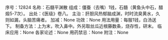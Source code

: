 序号：12824
名称：石髓平渊散
组成：僵蚕（去嘴）1钱，石髓（黄鱼头中石，醋煅5-7次）。
出处：《医级》卷八。
主治：肝胆风热郁脑成渊，时时流臭黄水，久则如漏，头脑苦痛者。
加减：None
功效：None
用法用量：每服1钱，白汤送下。
制备方法：上为末，吹入鼻中。外另取丝瓜近根藤数条，烧存性，研末。
临床应用：None
各家论述：None
用药禁忌：None
附注：None
